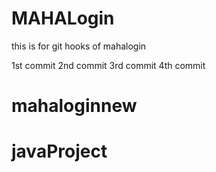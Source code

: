 # MAHALogin
this is for git hooks  of mahalogin

1st commit 
2nd commit
3rd commit
4th commit

# mahaloginnew
# javaProject
